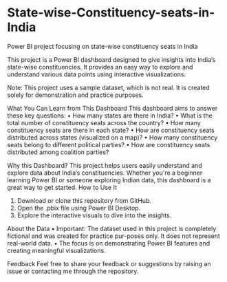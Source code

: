 # State-wise-Constituency-seats-in-India
Power BI project focusing on state-wise constituency seats in India

This project is a Power BI dashboard designed to give insights into India’s state-wise constituencies. It provides an easy way to explore and understand various data points using interactive visualizations.

Note: This project uses a sample dataset, which is not real. It is created solely for demonstration and practice purposes.

What You Can Learn from This Dashboard
This dashboard aims to answer these key questions:
•	How many states are there in India?
•	What is the total number of constituency seats across the country?
•	How many constituency seats are there in each state?
•	How are constituency seats distributed across states (visualized on a map)?
•	How many constituency seats belong to different political parties?
•	How are constituency seats distributed among coalition parties?

Why this Dashboard?
This project helps users easily understand and explore data about India’s constituencies. Whether you're a beginner learning Power BI or someone exploring Indian data, this dashboard is a great way to get started.
How to Use It
1.	Download or clone this repository from GitHub.
2.	Open the .pbix file using Power BI Desktop.
3.	Explore the interactive visuals to dive into the insights.

About the Data
•	Important: The dataset used in this project is completely fictional and was created for practice pur-poses only. It does not represent real-world data.
•	The focus is on demonstrating Power BI features and creating meaningful visualizations.

Feedback
Feel free to share your feedback or suggestions by raising an issue or contacting me through the repository.

